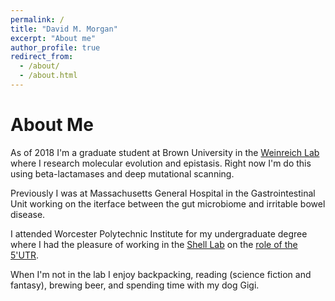 ```yaml
---
permalink: /
title: "David M. Morgan"
excerpt: "About me"
author_profile: true
redirect_from: 
  - /about/
  - /about.html
---
```


About Me
======
As of 2018 I'm a graduate student at Brown University in the [Weinreich Lab](https://www.brown.edu/research/labs/weinreich/) where I research molecular evolution and epistasis. Right now I'm do this using beta-lactamases and deep mutational scanning. 

Previously I was at Massachusetts General Hospital in the Gastrointestinal Unit working on the iterface between the gut microbiome and irritable bowel disease.

I attended Worcester Polytechnic Institute for my undergraduate degree where I had the pleasure of working in the [Shell Lab](https://labs.wpi.edu/shelllab/) on the [role of the 5'UTR](https://digitalcommons.wpi.edu/mqp-all/1610/). 

When I'm not in the lab I enjoy backpacking, reading (science fiction and fantasy), brewing beer, and spending time with my dog Gigi. 
